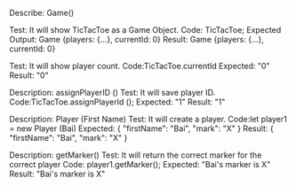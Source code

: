 Describe: Game()

Test: It will show TicTacToe as a Game Object.
Code: TicTacToe;
Expected Output: Game {players: {…}, currentId: 0}
Result: Game {players: {…}, currentId: 0}

Test: It will show player count.
Code:TicTacToe.currentId
Expected: "0"
Result: "0"

Description: assignPlayerID ()
Test: It will save player ID.
Code:TicTacToe.assignPlayerId ();
Expected: "1"
Result: "1"

Description: Player (First Name)
Test: It will create a player. 
Code:let player1 = new Player (Bai)
Expected: { "firstName": "Bai", "mark": "X" }
Result: { "firstName": "Bai", "mark": "X" }

Description: getMarker()
Test: It will return the correct marker for the correct player
Code: player1.getMarker();
Expected: "Bai's marker is X"
Result: "Bai's marker is X"
